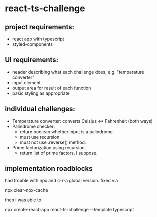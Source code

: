 # react-ts-challenge

## project requirements:

- react app with typescript
- styled-components


## UI requirements:

- header describing what each challenge does, e.g. "temperature converter"
- input element
- output area for result of each function
- basic styling as appropriate


## individual challenges:

- Temperature converter: converts Celsius <=> Fahrenheit (both ways)
- Palindrome checker: 
    - return boolean whether input is a palindrome.
    - must use recursion.
    - must not use .reverse() method.
- Prime factorization using recursion.
    - return list of prime factors, I suppose.


## implementation roadblocks

had trouble with npx and c-r-a global version.
fixed via

npx clear-npx-cache

then i was able to

npx create-react-app react-ts-challenge --template typescript

